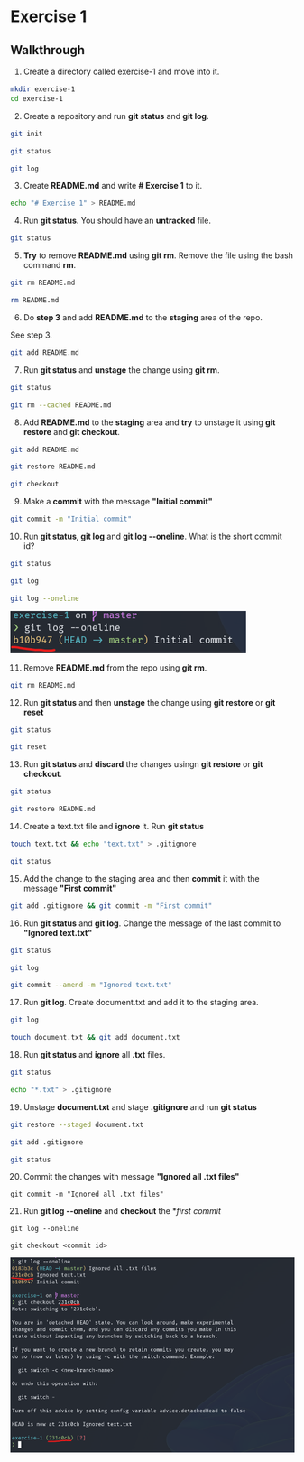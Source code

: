 # Exercise 1

## Walkthrough
1. Create a directory called exercise-1 and move into it.
```bash
mkdir exercise-1
cd exercise-1
```
2. Create a repository and run **git status** and **git log**.
```bash
git init
```
```bash
git status
```
```bash
git log
```
3. Create **README.md** and write **# Exercise 1** to it.
```bash
echo "# Exercise 1" > README.md
```
4. Run **git status**. You should have an **untracked** file. 
```bash
git status
```
5. **Try** to remove **README.md** using **git rm**. Remove the file using the bash command **rm**.
```bash
git rm README.md
```
```bash
rm README.md
```
6. Do **step 3** and add **README.md** to the **staging** area of the repo.

See step 3.
```bash
git add README.md
```
7. Run **git status** and **unstage** the change using **git rm**.
```bash
git status
```
```bash
git rm --cached README.md
```
8. Add **README.md** to the **staging** area and **try** to unstage it using **git restore** and **git checkout**.
```bash
git add README.md
```
```bash
git restore README.md
```
```bash
git checkout
```
9. Make a **commit** with the message **"Initial commit"**
```bash
git commit -m "Initial commit"
```
10. Run **git status, git log** and **git log --oneline**. What is the short commit id?
```bash
git status
```
```bash
git log
```
```bash
git log --oneline
```
![The underlined id is the short commit id](shortid.png)

11. Remove **README.md** from the repo using **git rm**.
```bash
git rm README.md
```
12. Run **git status** and then **unstage** the change using **git restore** or **git reset**
```bash
git status
```
```bash
git reset
```
13. Run **git status** and **discard** the changes usingn **git restore** or **git checkout**.
```bash
git status
```
```bash
git restore README.md
```
14. Create a text.txt file and **ignore** it. Run **git status**
```bash
touch text.txt && echo "text.txt" > .gitignore
```
```bash
git status
```
15. Add the change to the staging area and then **commit** it with the message **"First commit"**
```bash
git add .gitignore && git commit -m "First commit"
```
16. Run **git status** and **git log**. Change the message of the last commit to **"Ignored text.txt"**
```bash
git status
```
```bash
git log
```
```bash
git commit --amend -m "Ignored text.txt"
```
17. Run **git log**. Create document.txt and add it to the staging area.
```bash
git log
```
```bash
touch document.txt && git add document.txt
```
18. Run **git status** and **ignore** all **.txt** files.
```bash
git status
```
```bash
echo "*.txt" > .gitignore
```
19. Unstage **document.txt** and stage **.gitignore** and run **git status** 
```bash
git restore --staged document.txt
```
```bash
git add .gitignore
```
```bash
git status
```
20. Commit the changes with message **"Ignored all .txt files"**
```
git commit -m "Ignored all .txt files"
```
21. Run **git log --oneline** and **checkout** the **first commit*
```
git log --oneline
```
```
git checkout <commit id>
```
![checkout previous commit](checkout.png)

